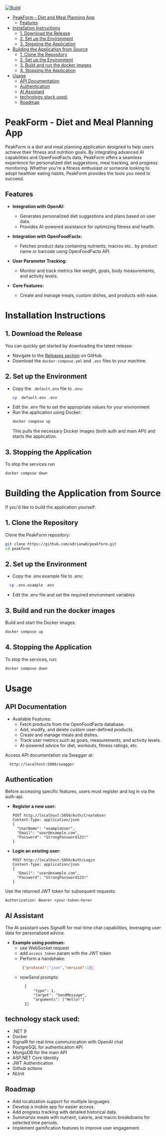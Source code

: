 [![Build](https://github.com/adrianw0/Fuel/actions/workflows/dotnet.yml/badge.svg)](https://github.com/adrianw0/Fuel/actions/workflows/dotnet.yml)
<!-- TOC start (generated with https://github.com/derlin/bitdowntoc) -->

- [PeakForm - Diet and Meal Planning App](#peakform---diet-and-meal-planning-app)
   * [Features](#features)
- [Installation Instructions](#installation-instructions)
   * [1. Download the Release](#1-download-the-release)
   * [2. Set up the Environment](#2-set-up-the-environment)
   * [3. Stopping the Application ](#3-stopping-the-application)
- [Building the Application from Source](#building-the-application-from-source)
   * [1. Clone the Repository](#1-clone-the-repository)
   * [2. Set up the Environment](#2-set-up-the-environment-1)
   * [3. Build and run the docker images](#3-build-and-run-the-docker-images)
   * [4. Stopping the Application](#4-stopping-the-application)
- [Usage](#usage)
   * [API Documentation](#api-documentation)
   * [Authentication](#authentication)
   * [AI Assistant](#ai-assistant)
   * [technology stack used:](#technology-stack-used)
   * [Roadmap](#roadmap)

<!-- TOC end -->

# PeakForm - Diet and Meal Planning App
PeakForm is a diet and meal planning application designed to help users achieve their fitness and nutrition goals. By integrating advanced AI capabilities and OpenFoodFacts data, PeakForm offers a seamless experience for personalized diet suggestions, meal tracking, and progress monitoring. Whether you're a fitness enthusiast or someone looking to adopt healthier eating habits, PeakForm provides the tools you need to succeed.

## Features

- **Integration with OpenAI:**
  - Generates personalized diet suggestions and plans based on user data.
  - Provides AI-powered assistance for optimizing fitness and health.

- **Integration with OpenFoodFacts:**
  - Fetches product data containing nutrients, macros etc.. by product name or barcode using OpenFoodFacts API.

- **User Parameter Tracking:**
  - Monitor and track metrics like weight, goals, body measurements, and activity levels.

- **Core Features:**
  - Create and manage meals, custom dishes, and products with ease.

# Installation Instructions

## 1. Download the Release

You can quickly get started by downloading the latest release:
- Navigate to the [Releases section](https://github.com/adrianw0/PeakForm/releases) on GitHub.
- Download the `docker-compose.yml` and `.env` files to your machine.

## 2. Set up the Environment
- Copy the ` default.env` file to `.env`:
   ```bash
   cp  default.env .env
   ```
- Edit the .env file to set the appropriate values for your environment
- Run the application using Docker:
  ```bash
  docker compose up
  ```
  This pulls the necessary Docker images (both auth and main API) and starts the application.
  
## 3. Stopping the Application 
  To stop the services run 
  ```bash
  docker compose down
  ```
  
# Building the Application from Source
If you'd like to build the application yourself:
## 1. Clone the Repository
Clone the PeakForm repository:
```bash
git clone https://github.com/adrianw0/peakform.git
cd peakform
```

## 2. Set up the Environment
  - Copy the .env.example file to .env:
  ```bash
    cp .env.example .env
  ```
  - Edit the .env file and set the required environment variables
        
## 3. Build and run the docker images
Build and start the Docker images:
```bash
docker compose up
```

## 4. Stopping the Application
To stop the services, run:
```bash
docker compose down
```
# Usage
## API Documentation
- Available Features:
  - Fetch products from the OpenFoodFacts database.
  - Add, modify, and delete custom user-defined products.
  - Create and manage meals and dishes.
  - Track user metrics such as goals, measurements, and activity levels.
  - AI-powered advice for diet, workouts, fitness ratings, etc.
  
Access API documentation via Swagger at:
```http
  http://localhost:5000/swagger
```
## Authentication
Before accessing specific features, users must register and log in via the auth-api.
- **Register a new user:**
  ```http
  POST http://localhost:5050/Auth/CreateUser
  Content-Type: application/json
  {
    "UserName": "exampleUser",
    "Email": "user@example.com",
    "Password": "StrongPassword123!"
  }
  ```
- **Login an existing user:**
  ```http
  POST http://localhost:5050/Auth/Login
  Content-Type: application/json
  {
    "Email": "user@example.com",
    "Password": "StrongPassword123!"
  }
  ```
Use the returned JWT token for subsequent requests:
```HTTP
Authorization: Bearer <your-token-here>
```
## AI Assistant
The AI assistant uses SignalR for real-time chat capabilities, leveraging user data for personalized advice.
- **Example using postman:**
  - use WebSocket request
  - add `access_token` param with the JWT token
  - Perform a handshake:
     ```json
      {"protocol":"json","version":1}
     ```
  - nowSend prompts:
    ```
      {
          "type": 1,
          "target": "SendMessage",
          "arguments": ["Hello!"]
      }
    ```
 

## technology stack used:
- .NET 9
- Docker
- SignalR for real time communication with OpenAI chat
- PostgreSQL for authentication API
- MongoDB for the main API
- ASP.NET Core Identity
- JWT Authentication 
- Github actions
- NUnit

## Roadmap
- Add localization support for multiple languages.
- Develop a mobile app for easier access.
- Add progress tracking with detailed historical data.
- Summarize meals with nutrient, calorie, and macro breakdowns for selected time periods.
- Implement gamification features to improve user engagement.


